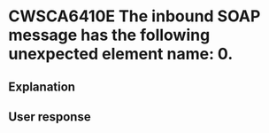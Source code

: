 # CWSCA6410E The inbound SOAP message has the following unexpected element name: 0.

## Explanation

## User response